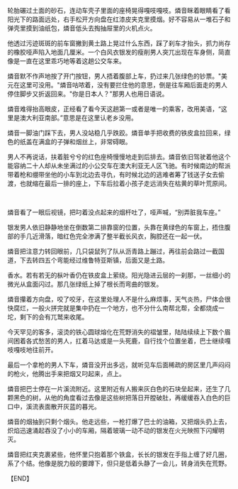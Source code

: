 轮胎碾过土面的砂石，连动车壳子里面的座椅晃得嘎吱嘎吱。燐音眯着眼睛看了看阳光下的路面远处，右手松开方向盘在红漆皮夹克里摸烟。好不容易从一堆石子和弹壳里摸到油纸包，燐音低头去掏抽屉里的火机点火。

他透过污迹斑斑的前车窗撇到黄土路上晃过什么东西，踩了刹车才抬头，抓力尚存的橡胶哑声陷入地面几厘米。一个白风衣银发的瘦削男人突兀出现在车身侧，简直像是一直在这里乖巧地等着这趟公交车来。

燐音默不作声地按了开门按钮，男人捂着腹部上车，扔过来几张绿色的钞票。"美元在这里可没用。"燐音咕哝着，没有要拦住他的意思，倒是往车厢后面走的男人停住脚步又折返回来。"你是日本人？"那男人也用日语说。

燐音难得抬高眼皮，正经看了看今天这趟第一或者是唯一的乘客，改用美语，“这里是澳大利亚南部。”意思是在这里认老乡没用。

燐音一脚油门踩下去，男人没站稳几乎跌跤。燐音单手把收费的铁皮盒拉回来，绿色的纸盖在满盒的子弹和烟丝上，非常碍眼。

男人不再说话，扶着脏兮兮的红色座椅慢慢地走到后排去。燐音依旧驾驶着他这个能容纳二十人却从未坐满过的小公交车在澳大利亚无人区飞驰。有时候南边的帮派带着枪和绷带坐他的小车到北边去寻仇，有时候北边的逃难者筹了钱送子女去偷渡，也就缩在最后一排的座上，下车后拉着小孩子走远消失在枯黄的草叶荒原间。

 

燐音看了一眼后视镜，把叼着没点起来的烟杆吐了，哑声喊，“别弄脏我车座。”

银发男人依旧静静地坐在倒数第二排靠窗的位置，头靠在黄绿色的车窗上，捂住腹部的手几近滑落，暗红色完全渗满了整半截长风衣，胸腔还在一起一伏。

燐音把注意力转回眼前，几只袋鼠列了队从沥青路上蹦过，再往前会路过一截国道，下去转四五个弯能经过维鲁特亚斯镇，后面又是土路。

香水。若有若无的枞叶香仍在铁皮盒上萦绕。阳光隐进云层的一刹那，一丝细小的微光从盒面闪过。那几张绿纸上掉了根长而弯曲的银发。

燐音攥着方向盘，咬了咬牙，在这里处理人不是什么麻烦事，天气炎热，尸体会很快腐烂，一般火拼完就是集中扔在一个地方，也不分什么南帮北帮，全都烧成一坨，剩下的会有兀鹫来收尾。

今天罕见的客多，滚烫的铁心圆球熔化在荒野消失的褶皱里，陆陆续续上下数个眉间困着各式愁苦的男人，扛着马达或是一头死鹿，自行找个位置坐着，巴士继续嘎吱嘎吱地往前开。

最后一个拿枪的男人下车，燐音没开出多远，就听见车后面稀疏的房区里几声闷闷的枪火，他腾出手来把烟又叼起来，点上。

燐音把巴士停在一片溪流附近。这里附近有人搬来灰白色的石块垒起来，还生了几颗黑色的树，从他的角度看过去像是这些树把落日开膛破肚，再缓缓吞入白色的巨口中，溪流表面散开灰蓝的暮光。

燐音的烟抽到只剩个烟头。他走远些，一枪打爆了巴士的油箱，又把烟头扔上去，炽焰迅速涌起吞没了小小的车厢，隔着玻璃一动不动的银发在火光映照下闪耀明灭。

燐音把红夹克裹紧些，他怀里只抱着那个铁盒，长长的银发在手指上缠了好几圈，系了个结。他像是脱力般的要蹲下，但只是低着头静了一会儿，转身消失在荒野。

【END】